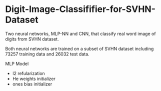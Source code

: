 # Digit-Image-Classififier-for-SVHN-Dataset
Two neural networks, MLP-NN and CNN, that classify real word image of digits from SVHN dataset.

Both neural networks are trained on a subset of SVHN dataset including 73257 training data and 26032 test data. 

MLP Model
* l2 refularization
* He weights initializer
* ones bias initializer
